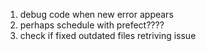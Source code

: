 1. debug code when new error appears
2. perhaps schedule with prefect????
3. check if fixed outdated files retriving issue